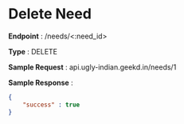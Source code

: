 # Delete Need
**Endpoint** : /needs/<:need_id>

**Type**	 : DELETE

**Sample Request** : api.ugly-indian.geekd.in/needs/1

**Sample Response** :
```json
{
	"success" : true
}
```